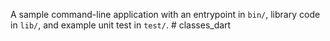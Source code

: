 A sample command-line application with an entrypoint in `bin/`, library code
in `lib/`, and example unit test in `test/`.
#   c l a s s e s _ d a r t  
 